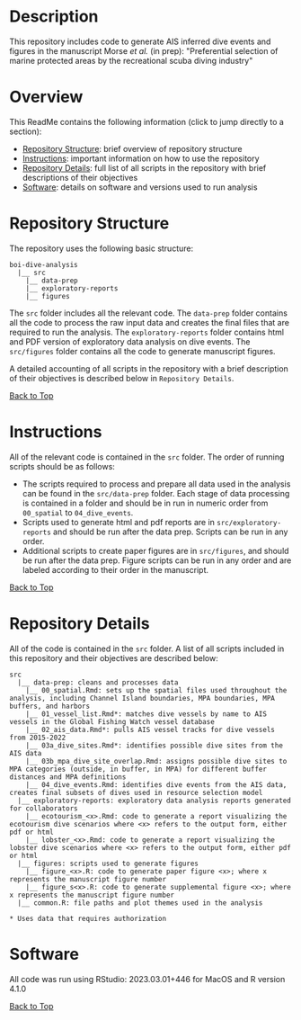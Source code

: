 # Description 

This repository includes code to generate AIS inferred dive events and figures in the manuscript Morse *et al.* (in prep): "Preferential selection of marine protected areas by the recreational scuba diving industry"  

# Overview

This ReadMe contains the following information (click to jump directly to a section):  

 - [Repository Structure](#repository-structure): brief overview of repository structure  
 - [Instructions](#instructions): important information on how to use the repository   
 - [Repository Details](#repository-details): full list of all scripts in the repository with brief descriptions of their objectives 
 - [Software](#software): details on software and versions used to run analysis 
 
# Repository Structure

The repository uses the following basic structure: 

```
boi-dive-analysis
  |__ src
    |__ data-prep 
    |__ exploratory-reports
    |__ figures
```

The `src` folder includes all the relevant code. The `data-prep` folder contains all the code to process the raw input data and creates the final files that are required to run the analysis. The `exploratory-reports` folder contains html and PDF version of exploratory data analysis on dive events. The `src/figures` folder contains all the code to generate manuscript figures. 

A detailed accounting of all scripts in the repository with a brief description of their objectives is described below in `Repository Details`.  

[Back to Top](#description)

# Instructions

All of the relevant code is contained in the `src` folder. The order of running scripts should be as follows: 

  - The scripts required to process and prepare all data used in the analysis can be found in the `src/data-prep` folder. Each stage of data processing is contained in a folder and should be in run in numeric order from `00_spatial` to `04_dive_events`. 
  - Scripts used to generate html and pdf reports are in `src/exploratory-reports` and should be run after the data prep. Scripts can be run in any order.      
  - Additional scripts to create paper figures are in `src/figures`, and should be run after the data prep. Figure scripts can be run in any order and are labeled according to their order in the manuscript.    

[Back to Top](#description)

# Repository Details

All of the code is contained in the `src` folder. A list of all scripts included in this repository and their objectives are described below: 

```
src
  |__ data-prep: cleans and processes data   
    |__ 00_spatial.Rmd: sets up the spatial files used throughout the analysis, including Channel Island boundaries, MPA boundaries, MPA buffers, and harbors   
    |__ 01_vessel_list.Rmd*: matches dive vessels by name to AIS vessels in the Global Fishing Watch vessel database  
    |__ 02_ais_data.Rmd*: pulls AIS vessel tracks for dive vessels from 2015-2022   
    |__ 03a_dive_sites.Rmd*: identifies possible dive sites from the AIS data   
    |__ 03b_mpa_dive_site_overlap.Rmd: assigns possible dive sites to MPA categories (outside, in buffer, in MPA) for different buffer distances and MPA definitions   
    |__ 04_dive_events.Rmd: identifies dive events from the AIS data, creates final subsets of dives used in resource selection model   
  |__ exploratory-reports: exploratory data analysis reports generated for collaborators
    |__ ecotourism_<x>.Rmd: code to generate a report visualizing the ecotourism dive scenarios where <x> refers to the output form, either pdf or html  
    |__ lobster_<x>.Rmd: code to generate a report visualizing the lobster dive scenarios where <x> refers to the output form, either pdf or html   
  |__ figures: scripts used to generate figures
    |__ figure_<x>.R: code to generate paper figure <x>; where x represents the manuscript figure number  
    |__ figure_s<x>.R: code to generate supplemental figure <x>; where x represents the manuscript figure number  
  |__ common.R: file paths and plot themes used in the analysis 

* Uses data that requires authorization     
```

# Software 

All code was run using RStudio: 2023.03.01+446 for MacOS and R version 4.1.0   

[Back to Top](#description)

